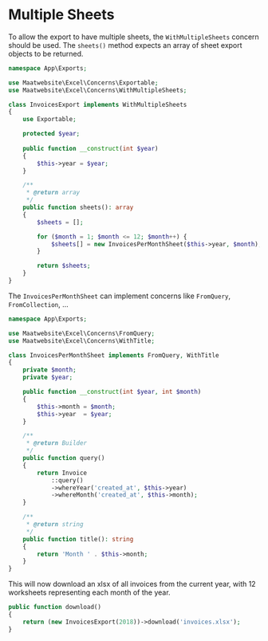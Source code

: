# Multiple Sheets

To allow the export to have multiple sheets, the `WithMultipleSheets` concern should be used. 
The `sheets()` method expects an array of sheet export objects to be returned.

```php
namespace App\Exports;

use Maatwebsite\Excel\Concerns\Exportable;
use Maatwebsite\Excel\Concerns\WithMultipleSheets;

class InvoicesExport implements WithMultipleSheets
{
    use Exportable;

    protected $year;
    
    public function __construct(int $year)
    {
        $this->year = $year;
    }

    /**
     * @return array
     */
    public function sheets(): array
    {
        $sheets = [];

        for ($month = 1; $month <= 12; $month++) {
            $sheets[] = new InvoicesPerMonthSheet($this->year, $month);
        }

        return $sheets;
    }
}
```

The `InvoicesPerMonthSheet` can implement concerns like `FromQuery`, `FromCollection`, ... 

```php
namespace App\Exports;

use Maatwebsite\Excel\Concerns\FromQuery;
use Maatwebsite\Excel\Concerns\WithTitle;

class InvoicesPerMonthSheet implements FromQuery, WithTitle
{
    private $month;
    private $year;

    public function __construct(int $year, int $month)
    {
        $this->month = $month;
        $this->year  = $year;
    }

    /**
     * @return Builder
     */
    public function query()
    {
        return Invoice
            ::query()
            ->whereYear('created_at', $this->year)
            ->whereMonth('created_at', $this->month);
    }

    /**
     * @return string
     */
    public function title(): string
    {
        return 'Month ' . $this->month;
    }
}
```

This will now download an xlsx of all invoices from the current year, with 12 worksheets representing each month of the year.

```php
public function download() 
{
    return (new InvoicesExport(2018))->download('invoices.xlsx');
}
```
